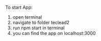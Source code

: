 To start App:
1. open terminal 
2. navigate to folder teclead2
3. run npm start in terminal
4. you can find the app on localhost:3000